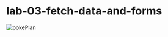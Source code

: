 # lab-03-fetch-data-and-forms

![pokePlan](https://user-images.githubusercontent.com/59746300/97502102-af4abc00-192f-11eb-83a6-9da17e82c349.PNG)